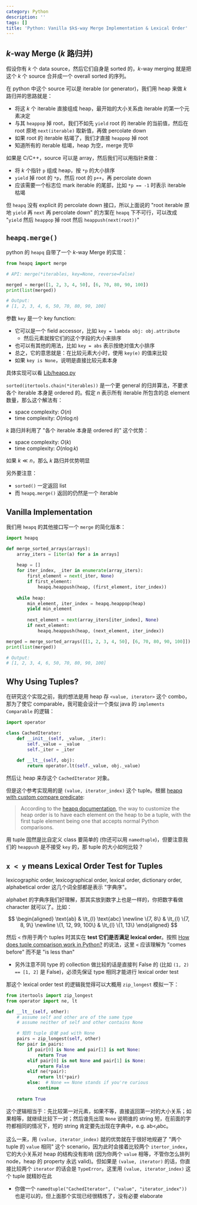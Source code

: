 ```yaml
---
category: Python
description: ''
tags: []
title: 'Python: Vanilla $k$-way Merge Implementation & Lexical Order'
---
```


## $k$-way Merge ($k$ 路归并)

假设你有 $k$ 个 data source，然后它们自身是 sorted 的，$k$-way merging 就是把这个 $k$ 个 source 合并成一个 overall sorted 的序列。

在 python 中这个 source 可以是 iterable (or generator)，我们用 heap 来做 $k$ 路归并的思路就是：

- 将这 $k$ 个 iterable 直接组成 heap，最开始的大小关系由 iterable 的第一个元素决定
- 与其 `heappop` 掉 root，我们不如先 `yield` root 的 iterable 的当前值，然后在 root 原地 `next(iterable)` 取新值，再做 percolate down
- 如果 root 的 iterable 枯竭了，我们才直接 `heappop` 掉 root
- 知道所有的 iterable 枯竭，heap 为空，merge 完毕

如果是 C/C++，source 可以是 array，然后我们可以用指针来做：

- 将 $k$ 个指针 `p` 组成 heap，按 `*p` 的大小排序
- `yield` 掉 root 的 `*p`，然后 root 的 `p++`，再 percolate down
- 应该需要一个标志位 mark iterable 的尾部，比如 `*p == -1` 时表示 iterable 枯竭

但 `heapq` 没有 explicit 的 percolate down 接口，所以上面说的 "root iterable 原地 `yield` 再 `next` 再 percolate down" 的方案在 `heapq` 下不可行，可以改成 "`yield` 然后 `heappop` 掉 root 然后 `heappush(next(root))`"

## `heapq.merge()`

python 的 `heapq` 自带了一个 $k$-way Merge 的实现：

```python
from heapq import merge

# API: merge(*iterables, key=None, reverse=False)

merged = merge([1, 2, 3, 4, 50], [6, 70, 80, 90, 100])
print(list(merged))

# Output:
# [1, 2, 3, 4, 6, 50, 70, 80, 90, 100]
```

参数 `key` 是一个 key function:

- 它可以是一个 field accessor，比如 `key = lambda obj: obj.attribute`
    - 然后元素就按它们的这个字段的大小来排序
- 也可以有其他的用法，比如 `key = abs` 表示按绝对值大小排序
- 总之，它的意思就是：在比较元素大小时，使用 `key(e)` 的值来比较
- 如果 `key is None`，说明是直接比较元素本身

具体实现可以看 [Lib/heapq.py](https://hg.python.org/cpython/file/default/Lib/heapq.py#l314)

`sorted(itertools.chain(*iterables))` 是一个更 general 的归并算法，不要求各个 iterable 本身是 ordered 的。假定 $n$ 表示所有 iterable 所包含的总 element 数量，那么这个解法有：

- space complexity: $O(n)$
- time complexity: $O(n \log n)$

$k$ 路归并利用了 "各个 iterable 本身是 ordered 的" 这个优势：

- space complexity: $O(k)$
- time complexity: $O(n \log k)$

如果 $k \ll n$，那么 $k$ 路归并优势明显

另外要注意：

- `sorted()` 一定返回 list
- 而 `heapq.merge()` 返回的仍然是一个 iterable

## Vanilla Implementation

我们用 `heapq` 的其他接口写一个 `merge` 的简化版本：

```python
import heapq

def merge_sorted_arrays(arrays):
    array_iters = [iter(a) for a in arrays]
    
    heap = []
    for iter_index, _iter in enumerate(array_iters):
        first_element = next(_iter, None)
        if first_element:
            heapq.heappush(heap, (first_element, iter_index))
            
    while heap:
        min_element, iter_index = heapq.heappop(heap)
        yield min_element
        
        next_element = next(array_iters[iter_index], None)
        if next_element:
            heapq.heappush(heap, (next_element, iter_index))

merged = merge_sorted_arrays([[1, 2, 3, 4, 50], [6, 70, 80, 90, 100]])
print(list(merged))

# Output:
# [1, 2, 3, 4, 6, 50, 70, 80, 90, 100]
```

## Why Using Tuples?

在研究这个实现之前，我的想法是用 heap 存 `<value, iterator>` 这个 combo，那为了使它 comparable，我可能会设计一个类似 java 的 `implements Comparable` 的逻辑：

```python
import operator

class CachedIterator:
    def __init__(self, _value, _iter): 
        self._value = _value
        self._iter = _iter
        
    def __lt__(self, obj): 
        return operator.lt(self._value, obj._value)
```

然后让 heap 来存这个 `CachedIterator` 对象。

但是这个参考实现用的是 `(value, iterator_index)` 这个 tuple。根据 [heapq with custom compare predicate](https://stackoverflow.com/a/8875823):

> According to the [heapq documentation](https://docs.python.org/3/library/heapq.html), the way to customize the heap order is to have each element on the heap to be a tuple, with the first tuple element being one that accepts normal Python comparisons.

用 tuple 固然是比自定义 class 要简单的 (你还可以用 `namedtuple`)，但要注意我们的 `heappush` 是不接受 `key` 的，那 tuple 的大小如何比较？

## `x < y` means Lexical Order Test for Tuples

lexicographic order, lexicographical order, lexical order, dictionary order, alphabetical order 这几个词全部都是表示 "字典序"。

alphabet 的字典序我们好理解，那其实放到数字上也是一样的，你把数字看做 character 就可以了。比如：

$$
\begin{aligned}
\text{ab}          & \lt_{l} \text{abc} \newline
\{7, 8\}           & \lt_{l} \{7, 8, 9\} \newline
\{1, 12, 99, 100\} & \lt_{l} \{1, 13\}
\end{aligned}
$$

然后 `<` 作用于两个 tuples 时其实在 **test 它们是否满足 lexical order**。按照 [How does tuple comparison work in Python?](https://stackoverflow.com/a/5292332) 的说法，这里 `<` 应该理解为 "comes before" 而不是 "is less than"

- 另外注意不同 type 的 collection 做比较的话是直接判 False 的 (比如 `(1, 2) == [1, 2]` 是 False)，必须先保证 type 相同才能进行 lexical order test

那这个 lexical order test 的逻辑我觉得可以大概用 `zip_longest` 模拟一下：

```python
from itertools import zip_longest
from operator import ne, lt

def __lt__(self, other):
    # assume self and other are of the same type
    # assume neither of self and other contains None

    # 短的 tuple 会被 pad with None
    pairs = zip_longest(self, other)
    for pair in pairs:
        if pair[0] is None and pair[1] is not None:
            return True
        elif pair[0] is not None and pair[1] is None:
            return False
        elif ne(*pair):
            return lt(*pair)
        else:  # None == None stands if you're curious
            continue
    
    return True
```

这个逻辑相当于：先比较第一对元素，如果不等，直接返回第一对的大小关系；如果相等，就继续比较下一对；然后谁先出现 `None` 说明谁的 string 短，在前面的字符都相同的情况下，短的 string 肯定要先出现在字典中，e.g. $\text{ab} \lt_{l} \text{abc}$。

这么一来，用 `(value, iterator_index)` 就的优势就在于很好地规避了 "两个 tuple 的 `value` 相同" 这个 scenario，因为此时会接着比较两个 `itertor_index`，它的大小关系对 heap 的结构没有影响 (因为你两个 `value` 相等，不管你怎么排列 node，heap 的 property 永远 valid)。但如果是 `(value, iterator)` 的话，你直接比较两个 `iterator` 的话会是 `TypeError`。这里用 `(value, iterator_index)` 这个 tuple 就精妙在此

- 你做一个 `namedtuple("CachedIterator", ("value", "iterator_index"))` 也是可以的，但上面那个实现已经很精炼了，没有必要 elaborate